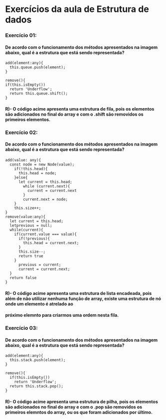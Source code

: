 # Exercícios da aula de Estrutura de dados

### Exercício 01:
#### De acordo com o funcionamento  dos métodos apresentados na imagem abaixo, qual é a estrutura que está sendo representada? 
```
add(element:any){
  this.queue.push(element);
}

remove(){
if(this.isEmpty())
  return 'Underflow';
  return this.queue.shift();
}
```
#### R)- O código acime apresenta uma estrutura de fila, pois os elementos são adicionados no final do array e com o .shift são removidos os primeiros elementos. 



### Exercício 02:
#### De acordo com o funcionamento  dos métodos apresentados na imagem abaixo, qual é a estrutura que está sendo representada? 
```
add(value: any){
  const node = new Node(value);
    if(!this.head){
      this.head = node;
    }else{
      let current = this.head;
        while (current.next){
          current = current.next
        }
        current.next = node;
    }
    this.size++;
}
remove(value:any){
  let current = this.head;
  letprevious = null;
  while(current){
    if(current.value === value){
      if(!previous){
        this.head = current.next;
      }
      this.size--;
      return true
    }
      previous = current;
      current = current.next;
  }
  return false
}
``` 
#### R)- O código acime apresenta uma estrutura de lista encadeada, pois além de não utilizar nenhuma função de array, existe uma estrutura de nó onde um elemento é atrelado ao
#### próximo elemnto para criarmos uma ordem nesta fila.




### Exercício 03:
#### De acordo com o funcionamento  dos métodos apresentados na imagem abaixo, qual é a estrutura que está sendo representada? 
```
add(element:any){
  this.stack.push(element);
}

remove(){
  if(this.isEmpty())
    return 'Underflow';
  return this.stack.pop();  
}
```
#### R)- O código acime apresenta uma estrutura de pilha, pois os elementos são adicionados no final do array e com o .pop são removidos os primeiros elemntos do array, ou os que foram adicionados por último. 
